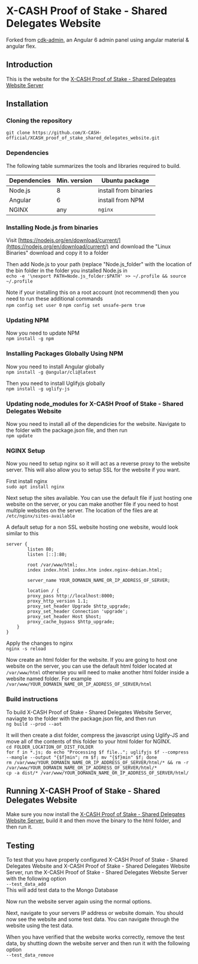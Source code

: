 # X-CASH Proof of Stake - Shared Delegates Website

Forked from [cdk-admin](https://github.com/codetok/cdk-admin), an Angular 6 admin panel using angular material & angular flex.

## Introduction

This is the website for the [X-CASH Proof of Stake - Shared Delegates Website Server](https://github.com/X-CASH-official/XCASH_proof_of_stake_shared_delegates_website_server)

## Installation



### Cloning the repository

`git clone https://github.com/X-CASH-official/XCASH_proof_of_stake_shared_delegates_website.git`



### Dependencies

The following table summarizes the tools and libraries required to build. 

| Dependencies                                 | Min. version  | Ubuntu package            |
| -------------------------------------------- | ------------- | ------------------------- |
| Node.js                                      | 8             |  install from binaries    | 
| Angular                                      | 6             |  install from NPM         | 
| NGINX                                        | any           |  `nginx`                  | 



### Installing Node.js from binaries

Visit [https://nodejs.org/en/download/current/](https://nodejs.org/en/download/current/) and download the "Linux Binaries" download and copy it to a folder

Then add Node.js to your path (replace "Node.js_folder" with the location of the bin folder in the folder you installed Node.js in  
`echo -e '\nexport PATH=Node.js_folder:$PATH' >> ~/.profile && source ~/.profile`

Note if your installing this on a root account (not recommend) then you need to run these additional commands  
`npm config set user 0`
`npm config set unsafe-perm true`



### Updating NPM

Now you need to update NPM  
`npm install -g npm`



### Installing Packages Globally Using NPM

Now you need to install Angular globally  
`npm install -g @angular/cli@latest`

Then you need to install Uglifyjs globally  
`npm install -g uglify-js`



### Updating node_modules for X-CASH Proof of Stake - Shared Delegates Website

Now you need to install all of the dependicies for the website. Navigate to the folder with the package.json file, and then run  
`npm update`



### NGINX Setup

Now you need to setup nginx so it will act as a reverse proxy to the website server. This will also allow you to setup SSL for the website if you want.

First install nginx  
`sudo apt install nginx`

Next setup the sites available. You can use the default file if just hosting one website on the server, or you can make another file if you need to host multiple websites on the server. The location of the files are at `/etc/nginx/sites-available`

A default setup for a non SSL website hosting one website, would look similar to this  
```
server {
        listen 80;
        listen [::]:80;

        root /var/www/html;
        index index.html index.htm index.nginx-debian.html;

        server_name YOUR_DOMANIN_NAME_OR_IP_ADDRESS_OF_SERVER;

        location / {
        proxy_pass http://localhost:8000;
        proxy_http_version 1.1;
        proxy_set_header Upgrade $http_upgrade;
        proxy_set_header Connection 'upgrade';
        proxy_set_header Host $host;
        proxy_cache_bypass $http_upgrade;
    }
}
```

Apply the changes to nginx  
`nginx -s reload`

Now create an html folder for the website. If you are going to host one website on the server, you can use the default html folder located at `/var/www/html` otherwise you will need to make another html folder inside a website named folder. For example `/var/www/YOUR_DOMANIN_NAME_OR_IP_ADDRESS_OF_SERVER/html`

### Build instructions

To build X-CASH Proof of Stake - Shared Delegates Website Server, naviagte to the folder with the package.json file, and then run  
`ng build --prod --aot`

It will then create a dist folder, compress the javascript using Uglify-JS and move all of the contents of this folder to your html folder for NGINX.  
`cd FOLDER_LOCATION_OF_DIST_FOLDER`  
`for f in *.js; do echo "Processing $f file.."; uglifyjs $f --compress --mangle --output "{$f}min"; rm $f; mv "{$f}min" $f; done`  
`rm /var/www/YOUR_DOMANIN_NAME_OR_IP_ADDRESS_OF_SERVER/html/* && rm -r /var/www/YOUR_DOMANIN_NAME_OR_IP_ADDRESS_OF_SERVER/html/*`  
`cp -a dist/* /var/www/YOUR_DOMANIN_NAME_OR_IP_ADDRESS_OF_SERVER/html/`



## Running X-CASH Proof of Stake - Shared Delegates Website
Make sure you now install the [X-CASH Proof of Stake - Shared Delegates Website Server](https://github.com/X-CASH-official/XCASH_proof_of_stake_shared_delegates_website_server), build it and then move the binary to the html folder, and then run it.


## Testing

To test that you have properly configured X-CASH Proof of Stake - Shared Delegates Website and X-CASH Proof of Stake - Shared Delegates Website Server, run the X-CASH Proof of Stake - Shared Delegates Website Server with the following option  
`--test_data_add`  
This will add test data to the Mongo Database

Now run the website server again using the normal options.

Next, navigate to your servers IP address or website domain. You should now see the website and some test data. You can navigate through the website using the test data.

When you have verified that the website works correctly, remove the test data, by shutting down the website server and then run it with the following option  
`--test_data_remove`